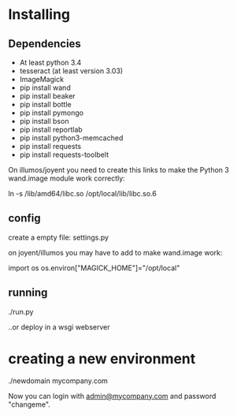 

Installing
==========

Dependencies
------------

- At least python 3.4
- tesseract (at least version 3.03)
- ImageMagick
- pip install wand
- pip install beaker
- pip install bottle
- pip install pymongo
- pip install bson
- pip install reportlab
- pip install python3-memcached
- pip install requests
- pip install requests-toolbelt

On illumos/joyent you need to create this links to make the Python 3 wand.image module work correctly:

ln -s /lib/amd64/libc.so /opt/local/lib/libc.so.6


config
------

create a empty file: settings.py

on joyent/illumos you may have to add to make wand.image work:

import os
os.environ["MAGICK_HOME"]="/opt/local"


running
-------

./run.py

..or deploy in a wsgi webserver

creating a new environment
==========================

 ./newdomain mycompany.com

Now you can login with admin@mycompany.com and password "changeme".
